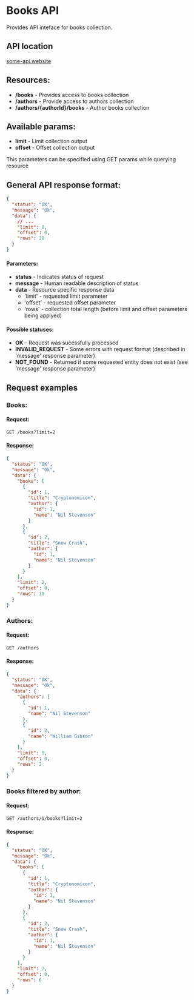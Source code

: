 # Books API

Provides API inteface for books collection.

## API location

[some-api.website](http://some-api.website/)

## Resources:

* **/books** - Provides access to books collection
* **/authors** - Provide access to authors collection
* **/authors/{authorId}/books** - Author books collection

## Available params:

* **limit** - Limit collection output
* **offset** - Offset collection output

This parameters can be specified using GET params while querying resource

## General API response format:

``` json
{
  "status": "OK",
  "message": "Ok",
  "data": {
    // ... 
    "limit": 0,
    "offset": 0,
    "rows": 20
  }
}
```

#### Parameters:
- **status** - Indicates status of request
- **message** - Human readable description of status
- **data** - Resource specific response data
    - 'limit' - requested limit parameter
    - 'offset' - requested offset parameter
    - 'rows' - collection total length (before limit and offset parameters being applyed)

#### Possible statuses:
- **OK** - Request was sucessfully processed
- **INVALID_REQUEST** - Some errors with request format (described in 'message' response parameter)
- **NOT_FOUND** - Returned if some requested entity does not exist (see 'message' response parameter)

## Request examples

### Books:
#### Request:

    GET /books?limit=2

#### Response:
``` json
{
  "status": "OK",
  "message": "Ok",
  "data": {
    "books": [
      {
        "id": 1,
        "title": "Cryptonomicon",
        "author": {
          "id": 1,
          "name": "Nil Stevenson"
        }
      },
      {
        "id": 2,
        "title": "Snow Crash",
        "author": {
          "id": 1,
          "name": "Nil Stevenson"
        }
      }
    ],
    "limit": 2,
    "offset": 0,
    "rows": 10
  }
}
```

### Authors:
#### Request:

    GET /authors

#### Response:
``` json
{
  "status": "OK",
  "message": "Ok",
  "data": {
    "authors": [
      {
        "id": 1,
        "name": "Nil Stevenson"
      },
      {
        "id": 2,
        "name": "William Gibson"
      }
    ],
    "limit": 0,
    "offset": 0,
    "rows": 2
  }
}
```

### Books filtered by author:
#### Request:

    GET /authors/1/books?limit=2

#### Response:
``` json
{
  "status": "OK",
  "message": "Ok",
  "data": {
    "books": [
      {
        "id": 1,
        "title": "Cryptonomicon",
        "author": {
          "id": 1,
          "name": "Nil Stevenson"
        }
      },
      {
        "id": 2,
        "title": "Snow Crash",
        "author": {
          "id": 1,
          "name": "Nil Stevenson"
        }
      }
    ],
    "limit": 2,
    "offset": 0,
    "rows": 6
  }
}
```
